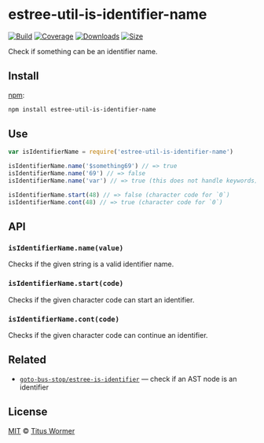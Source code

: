 # estree-util-is-identifier-name

[![Build][build-badge]][build]
[![Coverage][coverage-badge]][coverage]
[![Downloads][downloads-badge]][downloads]
[![Size][size-badge]][size]

Check if something can be an identifier name.

## Install

[npm][]:

```sh
npm install estree-util-is-identifier-name
```

## Use

```js
var isIdentifierName = require('estree-util-is-identifier-name')

isIdentifierName.name('$something69') // => true
isIdentifierName.name('69') // => false
isIdentifierName.name('var') // => true (this does not handle keywords)

isIdentifierName.start(48) // => false (character code for `0`)
isIdentifierName.cont(48) // => true (character code for `0`)
```

## API

### `isIdentifierName.name(value)`

Checks if the given string is a valid identifier name.

### `isIdentifierName.start(code)`

Checks if the given character code can start an identifier.

### `isIdentifierName.cont(code)`

Checks if the given character code can continue an identifier.

## Related

*   [`goto-bus-stop/estree-is-identifier`](https://github.com/goto-bus-stop/estree-is-identifier)
    — check if an AST node is an identifier

## License

[MIT][license] © [Titus Wormer][author]

<!-- Definitions -->

[build-badge]: https://github.com/wooorm/estree-util-is-identifier-name/workflows/main/badge.svg

[build]: https://github.com/wooorm/estree-util-is-identifier-name/actions

[coverage-badge]: https://img.shields.io/codecov/c/github/wooorm/estree-util-is-identifier-name.svg

[coverage]: https://codecov.io/github/wooorm/estree-util-is-identifier-name

[downloads-badge]: https://img.shields.io/npm/dm/estree-util-is-identifier-name.svg

[downloads]: https://www.npmjs.com/package/estree-util-is-identifier-name

[size-badge]: https://img.shields.io/bundlephobia/minzip/estree-util-is-identifier-name.svg

[size]: https://bundlephobia.com/result?p=estree-util-is-identifier-name

[npm]: https://docs.npmjs.com/cli/install

[license]: license

[author]: https://wooorm.com
